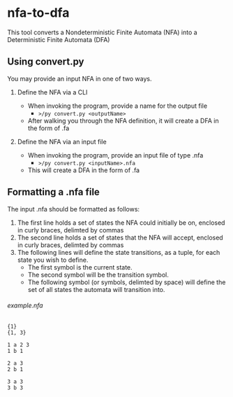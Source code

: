# nfa-to-dfa

This tool converts a Nondeterministic Finite Automata (NFA) into a Deterministic Finite Automata (DFA)

## Using convert.py
You may provide an input NFA in one of two ways.

1. Define the NFA via a CLI
   - When invoking the program, provide a name for the output file
      - ```>/py convert.py <outputName>```
   - After walking you through the NFA definition, it will create a DFA in the form of <outputName>.fa

2. Define the NFA via an input file
   - When invoking the program, provide an input file of type .nfa
      - ```>/py convert.py <inputName>.nfa```
   - This will create a DFA in the form of <inputName>.fa
   
## Formatting a .nfa file

The input .nfa should be formatted as follows:
1. The first line holds a set of states the NFA could initially be on, enclosed in curly braces, delimted by commas
2. The second line holds a set of states that the NFA will accept, enclosed in curly braces, delimted by commas
3. The following lines will define the state transitions, as a tuple, for each state you wish to define.
    - The first symbol is the current state.
    - The second symbol will be the transition symbol.
    - The following symbol (or symbols, delimted by space) will define the set of all states the automata will transition into.

###### example.nfa
```
{1}
{1, 3}

1 a 2 3
1 b 1

2 a 3
2 b 1

3 a 3
3 b 3
```
